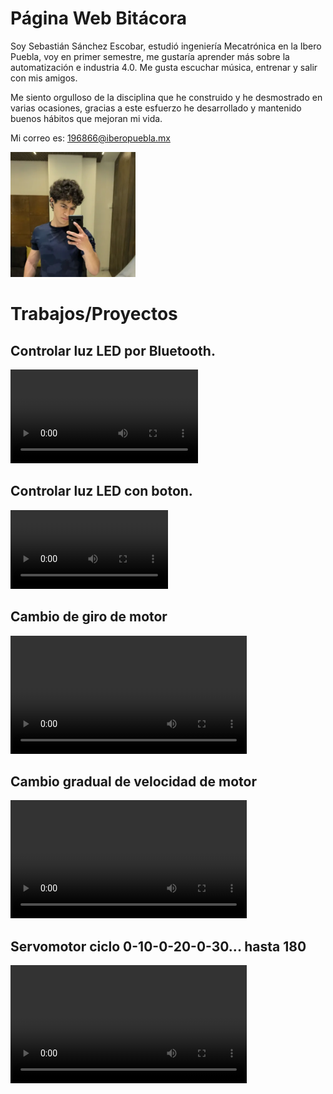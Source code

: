 # Página Web Bitácora

Soy Sebastián Sánchez Escobar, estudió ingeniería Mecatrónica en la Ibero Puebla, voy en primer semestre, me gustaría aprender más sobre la automatización e industria 4.0. Me gusta escuchar música, entrenar y salir con mis amigos. 

Me siento orgulloso de la disciplina que he construido y he desmostrado en varias ocasiones, gracias a este esfuerzo he desarrollado y mantenido buenos hábitos que mejoran mi vida.

Mi correo es: 196866@iberopuebla.mx 

<img src="recursos/imgs/fotoperfil.png" width="200">

# Trabajos/Proyectos
## **Controlar luz LED por Bluetooth.**
<video controls>
  <source src="recursos/imgs/ControlarLEDBluetooth.mp4" type="video/mp4">
</video>


## **Controlar luz LED con boton.**
<video controls style="width: 50%; max-width: 400px;">
  <source src="recursos/imgs/PXL_20250912_163927244.TS(1).mp4" type="video/mp4">
</video>


## **Cambio de giro de motor**
<video controls style="width: 75%; max-width: 400px;">
  <source src="recursos/imgs/cambio-giro-motor.mp4" type="video/mp4">
</video>

## **Cambio gradual de velocidad de motor**
<video controls style="width: 75%; max-width: 400px;">
  <source src="recursos/imgs/cambio-gradual-giro-motor.mp4" type="video/mp4">
</video>

## **Servomotor ciclo 0-10-0-20-0-30... hasta 180**
<video controls style="width: 75%; max-width: 800px;">
  <source src="recursos/imgs/servomotor-ciclo-0-10-0-20.mp4" type="video/mp4">
</video>


